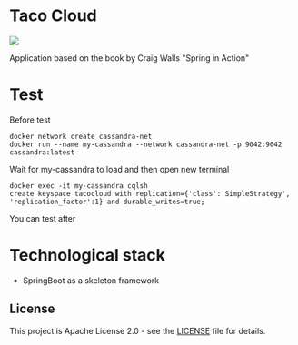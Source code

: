 # Taco Cloud

<img src="https://github.com/sanchev/taco-cloud/workflows/Build_and_Test/badge.svg?branch=main"><br>

Application based on the book by Craig Walls "Spring in Action"

# Test

Before test

    docker network create cassandra-net
    docker run --name my-cassandra --network cassandra-net -p 9042:9042 cassandra:latest

Wait for my-cassandra to load and then open new terminal

    docker exec -it my-cassandra cqlsh
    create keyspace tacocloud with replication={'class':'SimpleStrategy', 'replication_factor':1} and durable_writes=true;

You can test after

# Technological stack
- SpringBoot as a skeleton framework

## License
This project is Apache License 2.0 - see the [LICENSE](LICENSE) file for details.